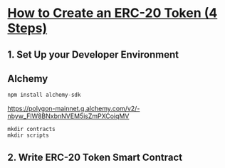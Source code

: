 # [How to Create an ERC-20 Token (4 Steps)](https://docs.alchemy.com/docs/how-to-create-an-erc-20-token-4-steps)

## 1. Set Up your Developer Environment

## Alchemy

```js
npm install alchemy-sdk
```

https://polygon-mainnet.g.alchemy.com/v2/-nbyw_FlW8BNxbnNVEM5isZmPXCoiqMV


```
mkdir contracts
mkdir scripts
```

## 2. Write ERC-20 Token Smart Contract



















